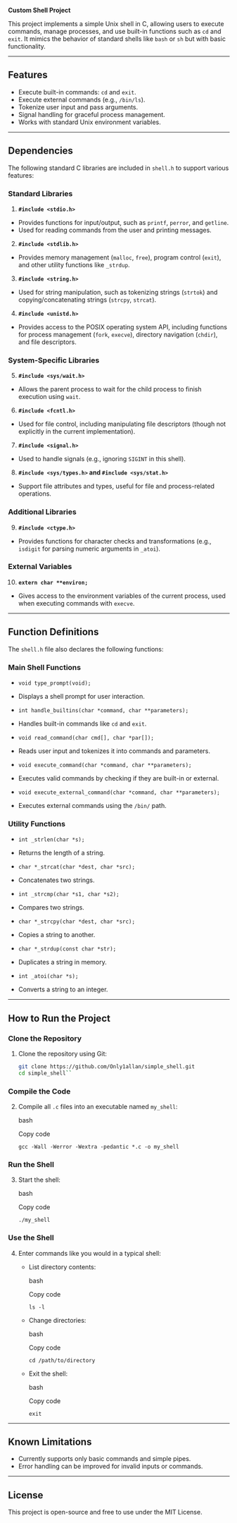  **Custom Shell Project**

This project implements a simple Unix shell in C, allowing users to execute commands, manage processes, and use built-in functions such as `cd` and `exit`. It mimics the behavior of standard shells like `bash` or `sh` but with basic functionality.

---

## **Features**
- Execute built-in commands: `cd` and `exit`.
- Execute external commands (e.g., `/bin/ls`).
- Tokenize user input and pass arguments.
- Signal handling for graceful process management.
- Works with standard Unix environment variables.

---

## **Dependencies**
The following standard C libraries are included in `shell.h` to support various features:

### **Standard Libraries**
1. **`#include <stdio.h>`**  
 - Provides functions for input/output, such as `printf`, `perror`, and `getline`.  
 - Used for reading commands from the user and printing messages.

2. **`#include <stdlib.h>`**  
 - Provides memory management (`malloc`, `free`), program control (`exit`), and other utility functions like `_strdup`.

3. **`#include <string.h>`**  
 - Used for string manipulation, such as tokenizing strings (`strtok`) and copying/concatenating strings (`strcpy`, `strcat`).

4. **`#include <unistd.h>`**  
 - Provides access to the POSIX operating system API, including functions for process management (`fork`, `execve`), directory navigation (`chdir`), and file descriptors.

### **System-Specific Libraries**
5. **`#include <sys/wait.h>`**  
 - Allows the parent process to wait for the child process to finish execution using `wait`.

6. **`#include <fcntl.h>`**  
 - Used for file control, including manipulating file descriptors (though not explicitly in the current implementation).

7. **`#include <signal.h>`**  
 - Used to handle signals (e.g., ignoring `SIGINT` in this shell).

8. **`#include <sys/types.h>` and `#include <sys/stat.h>`**  
 - Support file attributes and types, useful for file and process-related operations.

### **Additional Libraries**
9. **`#include <ctype.h>`**  
 - Provides functions for character checks and transformations (e.g., `isdigit` for parsing numeric arguments in `_atoi`).

### **External Variables**
10. **`extern char **environ;`**  
 - Gives access to the environment variables of the current process, used when executing commands with `execve`.

---

## **Function Definitions**
The `shell.h` file also declares the following functions:

### **Main Shell Functions**
- `void type_prompt(void);`  
 - Displays a shell prompt for user interaction.

- `int handle_builtins(char *command, char **parameters);`  
 - Handles built-in commands like `cd` and `exit`.

- `void read_command(char cmd[], char *par[]);`  
 - Reads user input and tokenizes it into commands and parameters.

- `void execute_command(char *command, char **parameters);`  
 - Executes valid commands by checking if they are built-in or external.

- `void execute_external_command(char *command, char **parameters);`  
 - Executes external commands using the `/bin/` path.

### **Utility Functions**
- `int _strlen(char *s);`  
 - Returns the length of a string.

- `char *_strcat(char *dest, char *src);`  
 - Concatenates two strings.

- `int _strcmp(char *s1, char *s2);`  
 - Compares two strings.

- `char *_strcpy(char *dest, char *src);`  
 - Copies a string to another.

- `char *_strdup(const char *str);`  
 - Duplicates a string in memory.

- `int _atoi(char *s);`  
 - Converts a string to an integer.

---

## **How to Run the Project**

### **Clone the Repository**
1. Clone the repository using Git:  
   ```bash
   git clone https://github.com/Only1allan/simple_shell.git
   cd simple_shell`` 

### **Compile the Code**

2.  Compile all `.c` files into an executable named `my_shell`:
    
    bash
    
    Copy code
    
    `gcc -Wall -Werror -Wextra -pedantic *.c -o my_shell` 
    

### **Run the Shell**

3.  Start the shell:
    
    bash
    
    Copy code
    
    `./my_shell` 
    

### **Use the Shell**

4.  Enter commands like you would in a typical shell:
    -   List directory contents:
        
        bash
        
        Copy code
        
        `ls -l` 
        
    -   Change directories:
        
        bash
        
        Copy code
        
        `cd /path/to/directory` 
        
    -   Exit the shell:
        
        bash
        
        Copy code
        
        `exit` 
        

----------

## **Known Limitations**

-   Currently supports only basic commands and simple pipes.
-   Error handling can be improved for invalid inputs or commands.

----------

## **License**

This project is open-source and free to use under the MIT License.
